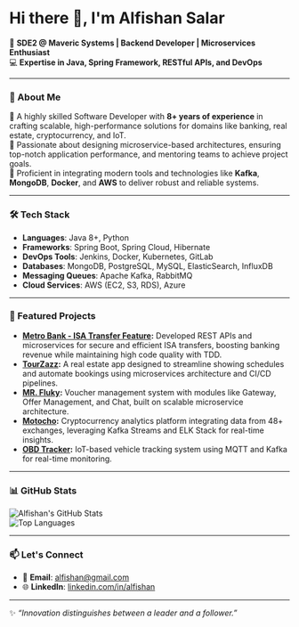 # Hi there 👋, I'm **Alfishan Salar**

🎯 **SDE2 @ Maveric Systems | Backend Developer | Microservices Enthusiast**  
💻 **Expertise in Java, Spring Framework, RESTful APIs, and DevOps**  

---

### 🌟 About Me
🔹 A highly skilled Software Developer with **8+ years of experience** in crafting scalable, high-performance solutions for domains like banking, real estate, cryptocurrency, and IoT.  
🔹 Passionate about designing microservice-based architectures, ensuring top-notch application performance, and mentoring teams to achieve project goals.  
🔹 Proficient in integrating modern tools and technologies like **Kafka**, **MongoDB**, **Docker**, and **AWS** to deliver robust and reliable systems.  

---

### 🛠️ Tech Stack
- **Languages**: Java 8+, Python  
- **Frameworks**: Spring Boot, Spring Cloud, Hibernate  
- **DevOps Tools**: Jenkins, Docker, Kubernetes, GitLab  
- **Databases**: MongoDB, PostgreSQL, MySQL, ElasticSearch, InfluxDB  
- **Messaging Queues**: Apache Kafka, RabbitMQ  
- **Cloud Services**: AWS (EC2, S3, RDS), Azure  

---

### 🚀 Featured Projects
- **[Metro Bank - ISA Transfer Feature](#):** Developed REST APIs and microservices for secure and efficient ISA transfers, boosting banking revenue while maintaining high code quality with TDD.  
- **[TourZazz](https://www.tourzazz.ai):** A real estate app designed to streamline showing schedules and automate bookings using microservices architecture and CI/CD pipelines.  
- **[MR. Fluky](#):** Voucher management system with modules like Gateway, Offer Management, and Chat, built on scalable microservice architecture.  
- **[Motocho](https://www.motocho.io):** Cryptocurrency analytics platform integrating data from 48+ exchanges, leveraging Kafka Streams and ELK Stack for real-time insights.  
- **[OBD Tracker](#):** IoT-based vehicle tracking system using MQTT and Kafka for real-time monitoring.  

---

### 📊 GitHub Stats
![Alfishan's GitHub Stats](https://github-readme-stats.vercel.app/api?username=alfishansalar&show_icons=true&theme=radical)  
![Top Languages](https://github-readme-stats.vercel.app/api/top-langs/?username=alfishansalar&layout=compact&theme=radical)  

---

### 📫 Let's Connect
- 📧 **Email**: [alfishan@gmail.com](mailto:alfishan@gmail.com)  
- 🌐 **LinkedIn**: [linkedin.com/in/alfishan](https://www.linkedin.com/in/alfishan)  

---

✨ _“Innovation distinguishes between a leader and a follower.”_
